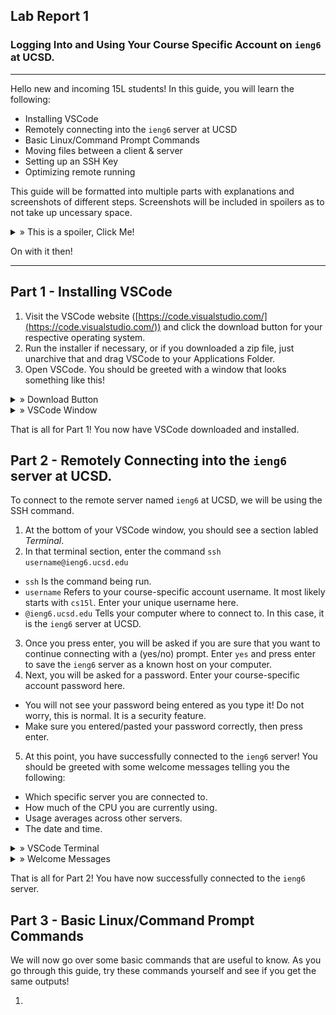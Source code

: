 ## Lab Report 1
### Logging Into and Using Your Course Specific Account on ```ieng6``` at UCSD.
---

Hello new and incoming 15L students! In this guide, you will learn the following:
- Installing VSCode
- Remotely connecting into the ```ieng6``` server at UCSD
- Basic Linux/Command Prompt Commands
- Moving files between a client & server
- Setting up an SSH Key
- Optimizing remote running

This guide will be formatted into multiple parts with explanations and screenshots of different steps. Screenshots will be included in spoilers as to not take up uncessary space. 
<details>
  <summary> » This is a spoiler, Click Me!</summary>
  This is the inside of a spoiler where images will be located!
  </details>

On with it then!

---

## Part 1 - Installing VSCode
1. Visit the VSCode website ([https://code.visualstudio.com/](https://code.visualstudio.com/)) and click the download button for your respective operating system. 
2. Run the installer if necessary, or if you downloaded a zip file, just unarchive that and drag VSCode to your Applications Folder.
3. Open VSCode. You should be greeted with a window that looks something like this!

<details>
  <summary> » Download Button</summary>
  
  <img src="lab1images/vscodedownloadbutton.png" alt="VSCode Download Button">
  
</details> 
<details>
  <summary> » VSCode Window</summary>
  
  <img src="lab1images/vscodewindow.png" alt="VSCode Window">
  
  </details>  

That is all for Part 1! You now have VSCode downloaded and installed.

## Part 2 - Remotely Connecting into the ```ieng6``` server at UCSD.
To connect to the remote server named ```ieng6``` at UCSD, we will be using the SSH command.

1. At the bottom of your VSCode window, you should see a section labled *Terminal*.
2. In that terminal section, enter the command ```ssh username@ieng6.ucsd.edu```
  - ```ssh``` Is the command being run.
  - ```username``` Refers to your course-specific account username. It most likely starts with ``cs15l``. Enter your unique username here.
  - ```@ieng6.ucsd.edu``` Tells your computer where to connect to. In this case, it is the ```ieng6``` server at UCSD.
3. Once you press enter, you will be asked if you are sure that you want to continue connecting with a (yes/no) prompt. Enter ```yes``` and press enter to save the ```ieng6``` server as a known host on your computer.
4. Next, you will be asked for a password. Enter your course-specific account password here.
  - You will not see your password being entered as you type it! Do not worry, this is normal. It is a security feature.
  - Make sure you entered/pasted your password correctly, then press enter.
5. At this point, you have successfully connected to the ```ieng6``` server! You should be greeted with some welcome messages telling you the following:
  - Which specific server you are connected to.
  - How much of the CPU you are currently using.
  - Usage averages across other servers.
  - The date and time.

<details>
  <summary> » VSCode Terminal</summary>
  
  <img src="lab1images/vscodeterminal.png" alt="VSCode Terminal">
  
</details>  
<details>
  <summary> » Welcome Messages</summary>
  
  <img src="lab1images/welcomemessages.png" alt="Welcome Messages">
  
</details>  
  
That is all for Part 2! You have now successfully connected to the ```ieng6``` server.

## Part 3 - Basic Linux/Command Prompt Commands
We will now go over some basic commands that are useful to know. As you go through this guide, try these commands yourself and see if you get the same outputs!

1. 

